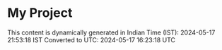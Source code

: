 # My Project

This content is dynamically generated in Indian Time (IST): 2024-05-17 21:53:18 IST
Converted to UTC: 2024-05-17 16:23:18 UTC
